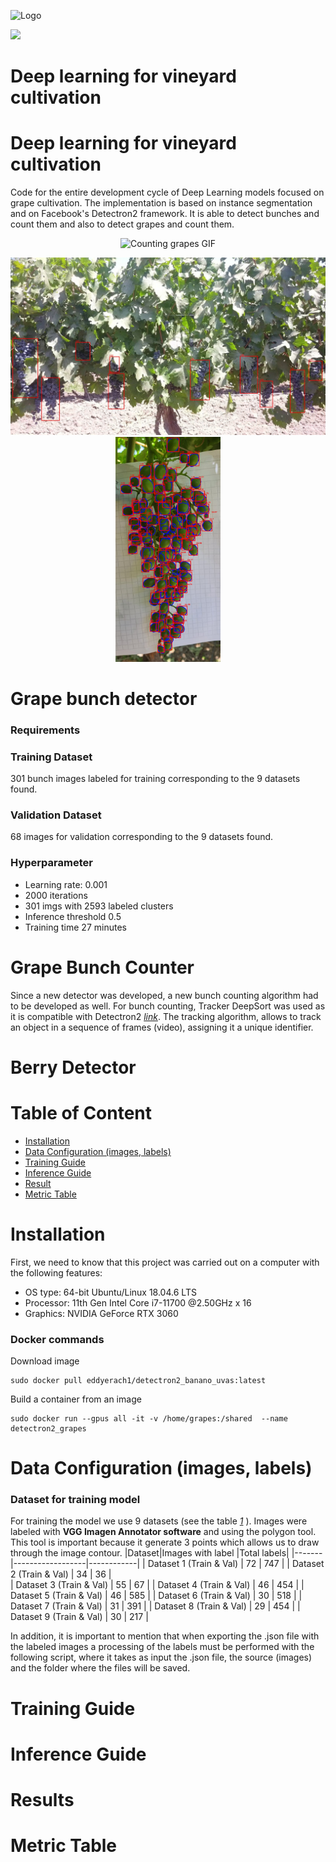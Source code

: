 
![Logo](https://www.australfalcon.com/wp-content/uploads/2020/04/australfalcon-logo_83110dbd991fa114543f627f8df424f4.png)

<p float="center" align="left">
  <img src="https://www.australfalcon.com/wp-content/uploads/2020/04/australfalcon-logo_83110dbd991fa114543f627f8df424f4.png"/>
  <h1> Deep learning for vineyard cultivation </h1>
</p>

# Deep learning for vineyard cultivation
Code for the entire development cycle of Deep Learning models focused on grape cultivation.
The implementation is based on instance segmentation and on Facebook's Detectron2 framework. It is able to detect bunches and count them and also to detect grapes and count them.

<p align="center">
  <img src="https://github.com/eddyerach/AustralFalcon_grapes/blob/main/imgs/modelov3_aumento_color_th01_Hilera_2_2_37_2_SEG10_small.gif" alt="Counting grapes GIF"/>
</p>




<p float="center" align="center">
  <img src="https://github.com/eddyerach/AustralFalcon_grapes/blob/main/imgs/Hilera_2_2_37_1_frame4320.jpg" width="640" height"360"/>
  <img src="https://github.com/eddyerach/AustralFalcon_grapes/blob/main/imgs/v1_dataset_60.jpg" height="360"/> 
</p>

# Grape bunch detector

### Requirements
### Training Dataset
301 bunch images labeled for training corresponding to the 9 datasets found.
### Validation Dataset
68 images for validation corresponding to the 9 datasets found.

### Hyperparameter
- Learning rate: 0.001
- 2000 iterations
- 301 imgs with 2593 labeled clusters
- Inference threshold 0.5
- Training time 27 minutes


# Grape Bunch Counter

Since a new detector was developed, a new bunch counting algorithm had to be developed as well. For bunch counting, Tracker DeepSort was used as it is compatible with Detectron2 *[link](https://github.com/sayef/detectron2-deepsort-pytorch)*. The tracking algorithm, allows to track an object in a sequence of frames (video), assigning it a unique identifier.

# Berry Detector

# Table of Content 

- [Installation](#Installation)
- [Data Configuration (images, labels)](#DataConfiguration)
- [Training Guide](#TrainingGuide)
- [Inference Guide](#InferenceGuide)
- [Result](#Result)
- [Metric Table](#MetricTable)

# Installation
First, we need to know that this project was carried out on a computer with the following features:
  - OS type: 64-bit  Ubuntu/Linux 18.04.6 LTS
  - Processor: 11th Gen Intel Core i7-11700 @2.50GHz x 16
  - Graphics: NVIDIA GeForce RTX 3060
  
 ### Docker commands
 
 Download image 
 ```
sudo docker pull eddyerach1/detectron2_banano_uvas:latest
```
Build a container from an image
```
sudo docker run --gpus all -it -v /home/grapes:/shared  --name detectron2_grapes
```
# Data Configuration (images, labels)  
### Dataset for training model
For training the model we use 9 datasets (see the table *[1](https://drive.google.com/drive/folders/1BJkxu0ZkTGP42Y71ELhT6vvvcNWSOSbG)* ). Images were labeled with **VGG Imagen Annotator software**  and using the polygon tool. This tool is important because it generate 3 points which allows us to draw through the image contour. 
|Dataset|Images with label |Total labels|
|-------|------------------|------------|
| Dataset 1 (Train & Val)  | 72  |  747 | 
| Dataset 2 (Train & Val)  | 34  |  36  |     
| Dataset 3 (Train & Val)  | 55  |  67  |
| Dataset 4 (Train & Val)  | 46  |  454 |
| Dataset 5 (Train & Val)  | 46  |  585 |
| Dataset 6 (Train & Val)  | 30  |  518 |
| Dataset 7 (Train & Val)  | 31  |  391 |
| Dataset 8 (Train & Val)  | 29  |  454 |
| Dataset 9 (Train & Val)  | 30  |  217 |

In addition, it is important to mention that when exporting the .json file with the labeled images a processing of the labels must be performed with the following script, where it takes as input the .json file, the source (images) and the folder where the files will be saved. 

# Training Guide

# Inference Guide

# Results

# Metric Table

